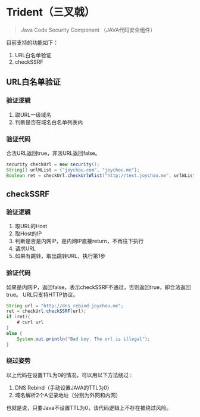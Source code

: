 # Trident（三叉戟）

> Java Code Security Component （JAVA代码安全组件）

目前支持的功能如下：

1. URL白名单验证
2. checkSSRF


## URL白名单验证

### 验证逻辑

1. 取URL一级域名
2. 判断是否在域名白名单列表内

### 验证代码

合法URL返回true，非法URL返回false。

```java
security checkUrl = new security();
String[] urlWList = {"joychou.com", "joychou.me"};
Boolean ret = checkUrl.checkUrlWlist("http://test.joychou.me", urlWList);
```

## checkSSRF


### 验证逻辑

1. 取URL的Host
2. 取Host的IP
3. 判断是否是内网IP，是内网IP直接return，不再往下执行
4. 请求URL
5. 如果有跳转，取出跳转URL，执行第1步

### 验证代码

如果是内网IP，返回false，表示checkSSRF不通过，否则返回true，即合法返回true。
URL只支持HTTP协议。

```java
String url = "http://dns_rebind.joychou.me";
ret = checkUrl.checkSSRF(url);
if (ret){
    # curl url
}
else {
    System.out.println("Bad boy. The url is illegal");
}
```

### 绕过姿势


以上代码在设置TTL为0的情况，可以用以下方法绕过 :

1. DNS Rebind（手动设置JAVA的TTL为0）
2. 域名解析2个A记录地址（分别为外网和内网）

也就是说，只要Java不设置TTL为0，该代码逻辑上不存在被绕过风险。